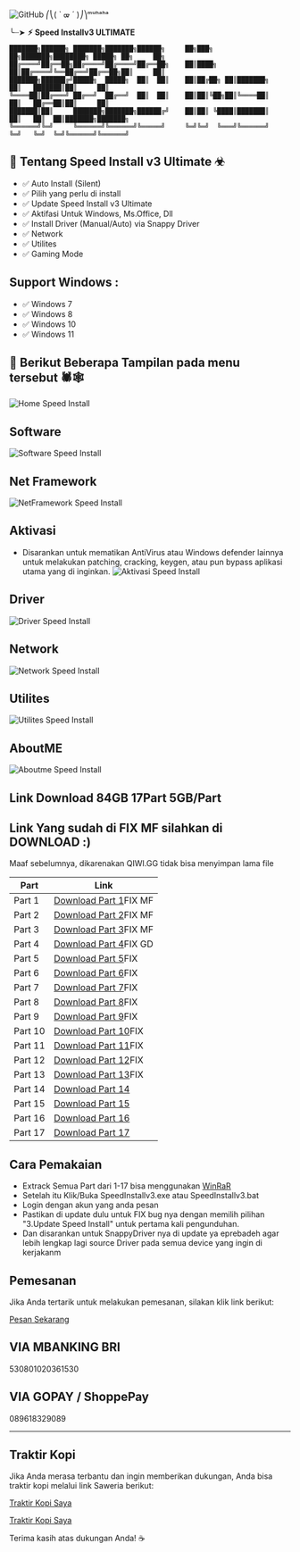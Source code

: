 ![GitHub](https://img.shields.io/badge/GitHub-Batch_File_Scripting-blue?style=for-the-badge&logo=github)
⎛⎝( ` ᢍ ´ )⎠⎞ᵐᵘʰᵃʰᵃ

╰┈➤ **⚡︎ Speed Installv3 ULTIMATE**  

    
    ███████╗██████╗ ███████╗███████╗██████╗     ██╗███╗   ██╗███████╗████████╗ █████╗ ██╗     ██╗     
    ██╔════╝██╔══██╗██╔════╝██╔════╝██╔══██╗    ██║████╗  ██║██╔════╝╚══██╔══╝██╔══██╗██║     ██║     
    ███████╗██████╔╝█████╗  █████╗  ██║  ██║    ██║██╔██╗ ██║███████╗   ██║   ███████║██║     ██║     
    ╚════██║██╔═══╝ ██╔══╝  ██╔══╝  ██║  ██║    ██║██║╚██╗██║╚════██║   ██║   ██╔══██║██║     ██║     
    ███████║██║     ███████╗███████╗██████╔╝    ██║██║ ╚████║███████║   ██║   ██║  ██║███████╗███████╗
    ╚══════╝╚═╝     ╚══════╝╚══════╝╚═════╝     ╚═╝╚═╝  ╚═══╝╚══════╝   ╚═╝   ╚═╝  ╚═╝╚══════╝╚══════╝
    
 ## 👾 Tentang Speed Install v3 Ultimate ☣︎
- ✅ Auto Install (Silent)
- ✅ Pilih yang perlu di install
- ✅ Update Speed Install v3 Ultimate
- ✅ Aktifasi Untuk Windows, Ms.Office, Dll
- ✅ Install Driver (Manual/Auto) via Snappy Driver
- ✅ Network
- ✅ Utilites
- ✅ Gaming Mode

## Support Windows :
- ✅ Windows 7
- ✅ Windows 8
- ✅ Windows 10
- ✅ Windows 11

## 📜 Berikut Beberapa Tampilan pada menu tersebut 🕷🕸️
![Home Speed Install](./capture/home.png)

## Software
![Software Speed Install](./capture/software.png)

## Net Framework
![NetFramework Speed Install](./capture/netframework.png)

## Aktivasi
- Disarankan untuk mematikan AntiVirus atau Windows defender lainnya untuk melakukan patching, cracking, keygen, atau pun bypass aplikasi utama yang di inginkan.
![Aktivasi Speed Install](./capture/aktivasi.png)

## Driver
![Driver Speed Install](./capture/driver.png)

## Network
![Network Speed Install](./capture/network.png)

## Utilites
![Utilites Speed Install](./capture/utilites.png)

## AboutME
![Aboutme Speed Install](./capture/aboutme.png)


## Link Download 84GB 17Part 5GB/Part
## Link Yang sudah di FIX MF silahkan di DOWNLOAD :)
Maaf sebelumnya, dikarenakan QIWI.GG tidak bisa menyimpan lama file

| Part | Link |
|------|------|
| Part 1 | [Download Part 1](https://www.mediafire.com/file/qx7ao87ftwlyrqp/speedinstallv3.part01.rar/file)FIX MF |
| Part 2 | [Download Part 2](https://www.mediafire.com/file/xffn29iywtldj11/speedinstallv3.part02.rar/file)FIX MF |
| Part 3 | [Download Part 3](https://www.mediafire.com/file/8g8znrca2nlbzpi/speedinstallv3.part03.rar/file)FIX MF |
| Part 4 | [Download Part 4](https://drive.google.com/file/d/1_B3QfAwVIWm2NBN3oW6WNAD_e5-vaXBl/view?usp=sharing)FIX GD |
| Part 5 | [Download Part 5](https://qiwi.gg/file/ck5T6226-speedinstallv3)FIX |
| Part 6 | [Download Part 6](https://qiwi.gg/file/sNsX1712-speedinstallv3)FIX |
| Part 7 | [Download Part 7](https://qiwi.gg/file/8vHL5912-speedinstallv3)FIX |
| Part 8 | [Download Part 8](https://qiwi.gg/file/jKHK1622-speedinstallv3)FIX |
| Part 9 | [Download Part 9](https://qiwi.gg/file/htMw6625-speedinstallv3)FIX |
| Part 10 | [Download Part 10](https://qiwi.gg/file/t7tS1671-speedinstallv3)FIX |
| Part 11 | [Download Part 11](https://qiwi.gg/file/kWh44532-speedinstallv3)FIX |
| Part 12 | [Download Part 12](https://qiwi.gg/file/6Khi6787-speedinstallv3)FIX |
| Part 13 | [Download Part 13](https://qiwi.gg/file/998h5161-speedinstallv3)FIX |
| Part 14 | [Download Part 14](https://qiwi.gg/file/hzWi3947-speedinstallv3) |
| Part 15 | [Download Part 15](https://qiwi.gg/file/2HYz8091-speedinstallv3) |
| Part 16 | [Download Part 16](https://qiwi.gg/file/dqHh9379-speedinstallv3) |
| Part 17 | [Download Part 17](https://qiwi.gg/file/ejbg1617-speedinstallv3) |

## Cara Pemakaian
* Extrack Semua Part dari 1-17 bisa menggunakan [WinRaR](https://www.win-rar.com/download.html?&L=01)
* Setelah itu Klik/Buka SpeedInstallv3.exe atau SpeedInstallv3.bat
* Login dengan akun yang anda pesan
* Pastikan di update dulu untuk FIX bug nya dengan memilih pilihan "3.Update Speed Install" untuk pertama kali pengunduhan.
* Dan disarankan untuk SnappyDriver nya di update ya eprebadeh agar lebih lengkap lagi source Driver pada semua device yang ingin di kerjakanm


## Pemesanan

Jika Anda tertarik untuk melakukan pemesanan, silakan klik link berikut:

[Pesan Sekarang](https://andrew-exe.blogspot.com/2024/09/speed-install-v3.html)

## VIA MBANKING BRI

530801020361530

## VIA GOPAY / ShoppePay

089618329089

_____________________________________

## Traktir Kopi

Jika Anda merasa terbantu dan ingin memberikan dukungan, Anda bisa traktir kopi melalui link Saweria berikut:

[Traktir Kopi Saya](https://saweria.co/andrewsianturi)

[Traktir Kopi Saya](https://saweria.co/speedinstall)

Terima kasih atas dukungan Anda! ☕
